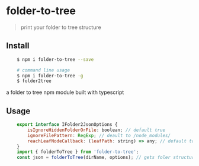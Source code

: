 # folder-to-tree

> print your folder to tree structure

## Install

```bash
    $ npm i folder-to-tree --save
```

```bash
    # command line usage
    $ npm i folder-to-tree -g
    $ folder2tree
```

a folder to tree npm module built with typescript

## Usage

```js
    export interface IFolder2JsonOptions {
        isIgnoreHiddenFolderOrFile: boolean; // default true
        ignoreFilePattern: RegExp; // deault to /node_modules/
        reachLeafNodeCallback: (leafPath: string) => any; // default to str=>str
    }
    import { folderToTree } from 'folder-to-tree';
    const json = folderToTree(dirName, options); // gets foler structure to json
```


